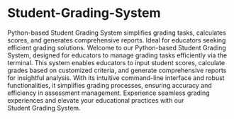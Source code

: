 # Student-Grading-System

Python-based Student Grading System simplifies grading tasks, calculates scores, and generates comprehensive reports. Ideal for educators seeking efficient grading solutions.
Welcome to our Python-based Student Grading System, designed for educators to manage grading tasks efficiently via the terminal. This system enables educators to input student scores, calculate grades based on customized criteria, and generate comprehensive reports for insightful analysis.
With its intuitive command-line interface and robust functionalities, it simplifies grading processes, ensuring accuracy and efficiency in assessment management. Experience seamless grading experiences and elevate your educational practices with our Student Grading System.

